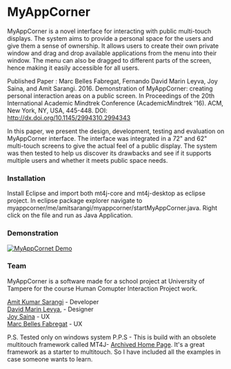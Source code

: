 # MyAppCorner


MyAppCorner is a novel interface for interacting with public multi-touch displays. The system aims to provide a personal space for the users and give them a sense of ownership. It allows users to create their own private window and drag and drop available applications from the menu into their window. The menu can also be dragged to different parts of the screen, hence making it easily accessible for all users.

Published Paper : Marc Belles Fabregat, Fernando David Marin Leyva, Joy Saina, and Amit Sarangi. 2016. Demonstration of MyAppCorner: creating personal interaction areas on a public screen. In Proceedings of the 20th International Academic Mindtrek Conference (AcademicMindtrek '16). ACM, New York, NY, USA, 445-448. DOI: http://dx.doi.org/10.1145/2994310.2994343

In this paper, we present the design, development, testing and evaluation on MyAppCorner interface. The interface was integrated in a 72" and 62" multi-touch screens to give the actual feel of a public display. The system was then tested to help us discover its drawbacks and see if it supports multiple users and whether it meets public space needs.

### Installation

Install Eclipse and import both mt4j-core and mt4j-desktop as eclipse project. In eclipse package explorer navigate to myappcorner/me/amitsarangi/myappcorner/startMyAppCorner.java. Right click on the file and run as Java Application.

### Demonstration

[![MyAppCornet Demo](http://i.imgur.com/nfjPSh9.jpg)](http://www.youtube.com/watch?v=CDJrlWm9sa4 "MyAppCorner Demo")

### Team
MyAppCorner is a software made for a school project at University of Tampere for the course Human Comupter Interaction Project work.  

[Amit Kumar Sarangi](http://amitsarangi.me) - Developer  
[David Marin Levya](http://davidmarin.me/), - Designer  
[Joy Saina](https://remote.com/joysaina) - UX  
[Marc Belles Fabregat](https://remote.com/marcbelles-fabregat) - UX  

P.S. Tested only on windows system
P.P.S - This is build with an obsolete multitouch framework called MT4J- [Archived Home Page](http://web.archive.org/web/20130925153019/http://www.mt4j.org/mediawiki/index.php/Main_Page). It's a great framework as a starter to multitouch. So I have included all the examples in case someone wants to learn.
